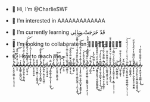 - 👋 Hi, I’m @CharlieSWF
- 👀 I’m interested in AAAAAAAAAAAAA
- 🌱 I’m currently learning قَدّ خَرَجَتْ سَالِي
- 💞️ I’m looking to collaborate on ̷̨̛̣͕̙̤͈̥̠̘̾̋̐̃̀ͅ中̵̟̲̂̽͐͜国̵̛͙̜͔̮̉̂̌̿͐

- 📫 How to reach me Ȧ̵̧̨̮̼͓̖͖̲̩̞̬̖̩͙̘̤̦̭̀͐͂̒̀̑́̿́̐̓̀̇̈́̋̿͘̚A̶̢̛̙͈͗̇͒̾̋͐̈́̋̂̌͘͠͝A̶̢̭̳̻̜̱͚̻̬̺̺̒́͜Ä̴̡̰̬̗̺̞̭̣̗̱̬̣͖͉̈͛͒͑͌̀͐̏̃̇͛̆̂͐̚͠Ą̵̨̛̬̰̟̦̯́̓̃̐̄̊̽͌͐̈́̈͊̆̀̄̈́̎̓͝͝Ā̵̠͛́̃̀͛̊͗̾̒̈͂̔Á̵̧͙͉̯̠͍̰̬͒̒͘Ậ̷̢̨̜̺̻̤̣͎̮̮̤͇̞̬̎̑͜ͅA̴̡̨̛̭͙̘̪̙̟̮̯͇̺͈͗̇̊̔͆̇̄̂̂̑͌̚͘͝À̸̲̝̪͙̟̦̰̖̬͙̦̰͖͇̣̀̐A̴͕̦͎̞̰̹͓̯̟͗Ą̸̡̧͇͔̳̠̘͚̩͎̮͓̘͉̯̰̝̿͑͜ͅA̴͓̽͐̌̓̽̽͠À̴̧̢̢̛͈̬̜̤͍̳̖̯͍́͋̇̓̊͑͝Ą̷̧̠̟͙̓̇̓͝͠A̶͍̝̯̱͒͐̓̿Ă̸̛̰͚̳͕͉̹͂͆̾̈́͂̏̏̈̿̀̔͊̒̍͘A̶̢͍̹̠͕͆̈́̑̄̅̿͑̃̌͂̌̚̕̕͜͠Ȁ̵̡̛̭͚̝̓̅́Ȧ̷̧̰̙͍̤̥͈͕̦͇̤̪̫͎̲̦̜̟̤̲̞͙̼̭̈͌͛̏̎͂͒̑́̄̽́̒̍̈́̒̎̅͊̃̚͘͜͝͝͝ͅÁ̵̢̧̧̡̛͈̹̫̪̠͔̬͚̦̪̫͔̟͈̖̳̭̜̭̔̅̊͛̄͑̏̾́̍̿̊̿̂̃͝ͅA̸̜͐͌̑̀̎͋̍̓̚͝ͅÄ̶̢̢̧̨̛̩̳͈͖̲͎̠͚͚̻̗͙͓͉͉͙̙͔͉́̏̇̋̋̄́̂̀̊̚͘͠ͅĄ̷͔̤̻͕̼͛̅̇͒͛̚͝A̶̧̟͚̓̋̅̿̈́̂̔Ą̸̡̰͇̘̥͈̰̟͉͖̩̲̞̻̫͇̭̲͈͊͑͒͋́̏̿̅͊͌͒̋̊̚̕̕͘͜͜͝͝Ȁ̶̡̨͍̦̼͓͔̲͖̤͓͔̱̦̝͎̫̅͒̇̈̆̈̈̽̔͘̕͜͠ͅͅA̸̡̨̡̧̗̮͉̙͇̹̱̠̮͎̟̼̠̪̭̿̀̿̄̋̄̆̔̈́̔̆́̀̚͝ͅÁ̷̢̧̲̺̼͉͖̼̟͉̘̠͕̯̣̘̈̈́̋͂͌͗̔͊Â̴̢̨̡͉̘̟̼̣̩̲͈̱͉̏̊͊̀͑͗̃̈́̊̄̐̋̉͋̾̎̌̆͜A̸̢̧̛̜̥͖̬̼͓͙͙̹̣͕̳̦͔͓͔̖̩̣͉͐̋̏̎̾́̏̿̅̒͝ͅĄ̵̢̲̫̻̰̪̖̝̯͈͆͝Ą̸̫̰̮̦̝̲̥͉́́̎̉̈́̔͋͌͘Ą̷̱̤͇͚͕̦͔̈̃̀̌Ȃ̵̧̨̡͈̼͉̠͈̜̻̞̺̞͇̩̻͉̗̱̝̹̠̖̣͕̖̾́̈́̌̍̇͐̀̾́̍̈́̒̏̉̎͘͝A̶͕͓̮̺̱̱̟̻͐̃ͅÅ̸̧̢̢̛̝̜̟͕͖̩̫͈̟̖̯̦͚̘̝̻̋̏͋͆̿̅̇̔̀̆̏̉̑̒̋̏̌̚͘A̷̡̨̡̡̠̙͍̖̯͕̼̲͓̖͇̖̬̮̱̱͉̮̾͜ͅÀ̷̢̢̭̭̼̭̗̮̘̰͚̪͎͙̭̈̈́͌͌̌͛̏̏͋̇̔͜

<!---
CharlieSWF/CharlieSWF is a ✨ special ✨ repository because its `README.md` (this file) appears on your GitHub profile.
You can click the Preview link to take a look at your changes.
--->
